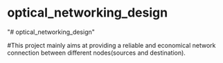 # optical_networking_design
"# optical_networking_design" 

#This project mainly aims at providing a reliable and economical network connection between different nodes(sources and destination).
